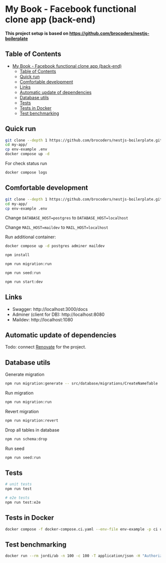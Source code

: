 # My Book - Facebook functional clone app (back-end)

**This project setup is based on https://github.com/brocoders/nestjs-boilerplate**

## Table of Contents

- [My Book - Facebook functional clone app (back-end)](#my-book---facebook-functional-clone-app-back-end)
  - [Table of Contents](#table-of-contents)
  - [Quick run](#quick-run)
  - [Comfortable development](#comfortable-development)
  - [Links](#links)
  - [Automatic update of dependencies](#automatic-update-of-dependencies)
  - [Database utils](#database-utils)
  - [Tests](#tests)
  - [Tests in Docker](#tests-in-docker)
  - [Test benchmarking](#test-benchmarking)

## Quick run

```bash
git clone --depth 1 https://github.com/brocoders/nestjs-boilerplate.git my-app
cd my-app/
cp env-example .env
docker compose up -d
```

For check status run

```bash
docker compose logs
```

## Comfortable development

```bash
git clone --depth 1 https://github.com/brocoders/nestjs-boilerplate.git my-app
cd my-app/
cp env-example .env
```

Change `DATABASE_HOST=postgres` to `DATABASE_HOST=localhost`

Change `MAIL_HOST=maildev` to `MAIL_HOST=localhost`

Run additional container:

```bash
docker compose up -d postgres adminer maildev
```

```bash
npm install

npm run migration:run

npm run seed:run

npm run start:dev
```

## Links

- Swagger: http://localhost:3000/docs
- Adminer (client for DB): http://localhost:8080
- Maildev: http://localhost:1080

## Automatic update of dependencies

Todo: connect [Renovate](https://github.com/marketplace/renovate) for the project.

## Database utils

Generate migration

```bash
npm run migration:generate -- src/database/migrations/CreateNameTable
```

Run migration

```bash
npm run migration:run
```

Revert migration

```bash
npm run migration:revert
```

Drop all tables in database

```bash
npm run schema:drop
```

Run seed

```bash
npm run seed:run
```

## Tests

```bash
# unit tests
npm run test

# e2e tests
npm run test:e2e
```

## Tests in Docker

```bash
docker compose -f docker-compose.ci.yaml --env-file env-example -p ci up --build --exit-code-from api && docker compose -p ci rm -svf
```

## Test benchmarking

```bash
docker run --rm jordi/ab -n 100 -c 100 -T application/json -H "Authorization: Bearer USER_TOKEN" -v 2 http://<server_ip>:3000/api/v1/users
```
